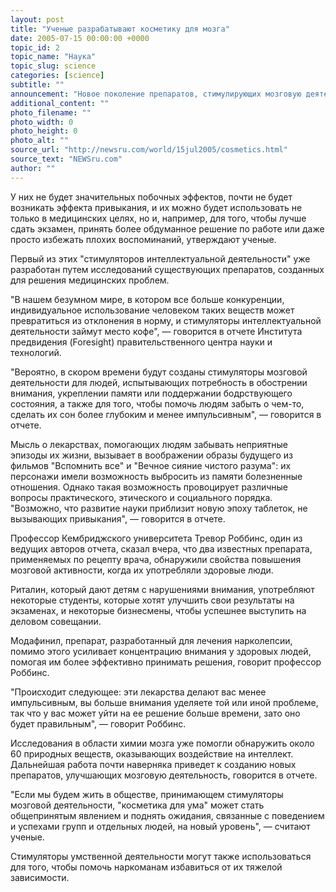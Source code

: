 ```yaml
---
layout: post
title: "Ученые разрабатывают косметику для мозга"
date: 2005-07-15 00:00:00 +0000
topic_id: 2
topic_name: "Наука"
topic_slug: science
categories: [science]
subtitle: ""
announcement: "Новое поколение препаратов, стимулирующих мозговую деятельность, своего рода косметика для мозга, могут стать такими же привычными, как чашка кофе, согласно результатам официального исследования ведущих ученых. Мощные стимуляторы, улучшающие память, остроту интеллекта и другие параметры умственной деятельности, почти наверняка будут разработаны в ближайшие 20 лет, пишет Independent (перевод на сайте Inopressa)."
additional_content: ""
photo_filename: ""
photo_width: 0
photo_height: 0
photo_alt: ""
source_url: "http://newsru.com/world/15jul2005/cosmetics.html"
source_text: "NEWSru.com"
author: ""
---
```

У них не будет значительных побочных эффектов, почти не будет возникать эффекта привыкания, и их можно будет использовать не только в медицинских целях, но и, например, для того, чтобы лучше сдать экзамен, принять более обдуманное решение по работе или даже просто избежать плохих воспоминаний, утверждают ученые.

Первый из этих "стимуляторов интеллектуальной деятельности" уже разработан путем исследований существующих препаратов, созданных для решения медицинских проблем.

"В нашем безумном мире, в котором все больше конкуренции, индивидуальное использование человеком таких веществ может превратиться из отклонения в норму, и стимуляторы интеллектуальной деятельности займут место кофе", &mdash; говорится в отчете Института предвидения (Foresight) правительственного центра науки и технологий.

"Вероятно, в скором времени будут созданы стимуляторы мозговой деятельности для людей, испытывающих потребность в обострении внимания, укреплении памяти или поддержании бодрствующего состояния, а также для того, чтобы помочь людям забыть о чем-то, сделать их сон более глубоким и менее импульсивным", &mdash; говорится в отчете.

Мысль о лекарствах, помогающих людям забывать неприятные эпизоды их жизни, вызывает в воображении образы будущего из фильмов "Вспомнить все" и "Вечное сияние чистого разума": их персонажи имели возможность выбросить из памяти болезненные отношения. Однако такая возможность провоцирует различные вопросы практического, этического и социального порядка. "Возможно, что развитие науки приблизит новую эпоху таблеток, не вызывающих привыкания", &mdash; говорится в отчете.

Профессор Кембриджского университета Тревор Роббинс, один из ведущих авторов отчета, сказал вчера, что два известных препарата, применяемых по рецепту врача, обнаружили свойства повышения мозговой активности, когда их употребляли здоровые люди.

Риталин, который дают детям с нарушениями внимания, употребляют некоторые студенты, которые хотят улучшить свои результаты на экзаменах, и некоторые бизнесмены, чтобы успешнее выступить на деловом совещании.

Модафинил, препарат, разработанный для лечения нарколепсии, помимо этого усиливает концентрацию внимания у здоровых людей, помогая им более эффективно принимать решения, говорит профессор Роббинс.

"Происходит следующее: эти лекарства делают вас менее импульсивным, вы больше внимания уделяете той или иной проблеме, так что у вас может уйти на ее решение больше времени, зато оно будет правильным", &mdash; говорит Роббинс.

Исследования в области химии мозга уже помогли обнаружить около 60 природных веществ, оказывающих воздействие на интеллект. Дальнейшая работа почти наверняка приведет к созданию новых препаратов, улучшающих мозговую деятельность, говорится в отчете.

"Если мы будем жить в обществе, принимающем стимуляторы мозговой деятельности, "косметика для ума" может стать общепринятым явлением и поднять ожидания, связанные с поведением и успехами групп и отдельных людей, на новый уровень", &mdash; считают ученые.

Стимуляторы умственной деятельности могут также использоваться для того, чтобы помочь наркоманам избавиться от их тяжелой зависимости.
